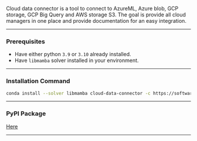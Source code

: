 Cloud data connector is a tool to connect to AzureML, Azure blob, GCP storage, GCP Big Query and AWS storage S3. The goal is provide all cloud managers in one place and provide documentation for an easy integration.

***

### Prerequisites 
- Have either python `3.9` or `3.10` already installed.
- Have `libmamba` solver installed in your environment.

***

### Installation Command 
```bash
conda install --solver libmamba cloud-data-connector -c https://software.repos.intel.com/python/conda/ -c conda-forge -c microsoft 
```

***

### PyPI Package
[Here](https://pypi.org/project/cloud-data-connector/)

***

